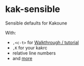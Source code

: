 # kak-sensible

Sensible defaults for Kakoune

With:
- `,<c-t>` for [Walkthrough / tutorial](https://github.com/mawww/kakoune/wiki#onboarding)
- `,K` for your kakrc
- relative line numbers
- and [more](sensible.kak)
